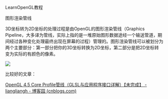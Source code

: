 LearnOpenGL教程



图形渲染管线

3D坐标转为2D坐标的处理过程是由OpenGL的图形渲染管线（Graphics Pipeline，大多译为管线，实际上指的是一堆原始图形数据途经一个输送管道，期间经过各种变化处理最终出现在屏幕的过程）管理的。图形渲染管线可以被划分为两个主要部分：第一部分把你的3D坐标转换为2D坐标，第二部分是把2D坐标转变为实际的有颜色的像素。

![](https://learnopengl-cn.github.io/img/01/04/pipeline.png)





比较好的文章：

[OpenGL 4.5 Core Profile管线（GLSL与应用程序接口详解）【未完成】 - liangliangh - 博客园 (cnblogs.com)](https://www.cnblogs.com/liangliangh/p/4765645.html)